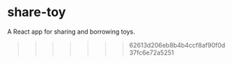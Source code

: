 # share-toy

A React app for sharing and borrowing toys.

> > > > > > > 62613d206eb8b4b4ccf8af90f0d37fc6e72a5251
